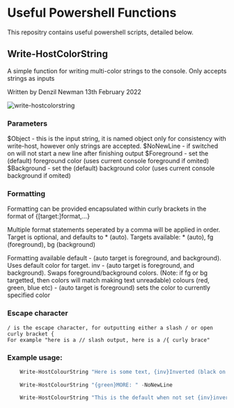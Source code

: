 # Useful Powershell Functions
This repositry contains useful powershell scripts, detailed below.

## Write-HostColorString
A simple function for writing multi-color strings to the console.
Only accepts strings as inputs

Written by Denzil Newman 13th February 2022


![write-hostcolorstring](https://user-images.githubusercontent.com/26501604/153769776-cf92e44e-610b-4c6e-8eae-b1a13ac573fb.png)


### Parameters
$Object - this is the input string, it is named object only for consistency with write-host, however only strings are accepted.
$NoNewLine - if switched on will not start a new line after finishing output
$Foreground - set the (default) foreground color (uses current console foreground if omited)
$Background - set the (default) background color (uses current console background if omited)

### Formatting
Formatting can be provided encapsulated within curly brackets in the format of
{[target:]format,...}

Multiple format statements seperated by a comma will be applied in order.  Target is optional, and defaults to * (auto).
    Targets available: * (auto), fg (foreground), bg (background)

Formatting available
    default - (auto target is foreground, and background).  Uses default color for target.
    inv - (auto target is foreground, and background).  Swaps foreground/background colors.  (Note: if fg or bg targetted, then colors will match making text unreadable)
    colours (red, green, blue etc)  - (auto target is foreground) sets the color to currently specified color

### Escape character
    / is the escape character, for outputting either a slash / or open curly bracket {
    For example "here is a // slash output, here is a /{ curly brace"

### Example usage:
  
````PowerShell
    Write-HostColourString "Here is some text, {inv}Inverted (black on white) {red}Red on white {inv}Inverted again (now white on red){default} and here is text in the default colors again!" -Foreground white -Background black
    
    Write-HostColourString "{green}MORE: " -NoNewLine
    
    Write-HostColourString "This is the default when not set {inv}inverted{inv}back {fg:blue,bg:white}and blue on white{default}." 
    
````
